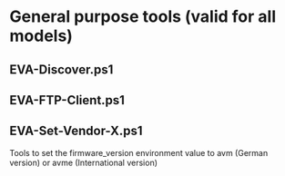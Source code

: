 # General purpose tools (valid for all models)

## EVA-Discover.ps1

## EVA-FTP-Client.ps1

## EVA-Set-Vendor-X.ps1
Tools to set the firmware_version environment value to avm (German version) or avme (International version)
